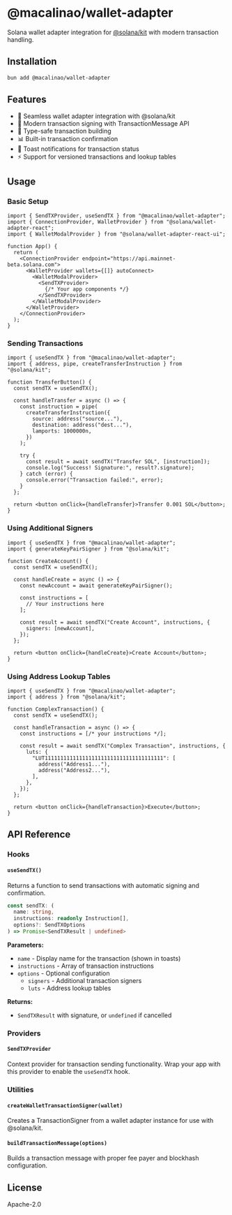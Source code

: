# @macalinao/wallet-adapter

Solana wallet adapter integration for [@solana/kit](https://github.com/solana-developers/solana-web3.js-v2) with modern transaction handling.

## Installation

```bash
bun add @macalinao/wallet-adapter
```

## Features

- 🔐 Seamless wallet adapter integration with @solana/kit
- 📝 Modern transaction signing with TransactionMessage API
- 🎯 Type-safe transaction building
- 📊 Built-in transaction confirmation
- 🔔 Toast notifications for transaction status
- ⚡ Support for versioned transactions and lookup tables

## Usage

### Basic Setup

```tsx
import { SendTXProvider, useSendTX } from "@macalinao/wallet-adapter";
import { ConnectionProvider, WalletProvider } from "@solana/wallet-adapter-react";
import { WalletModalProvider } from "@solana/wallet-adapter-react-ui";

function App() {
  return (
    <ConnectionProvider endpoint="https://api.mainnet-beta.solana.com">
      <WalletProvider wallets={[]} autoConnect>
        <WalletModalProvider>
          <SendTXProvider>
            {/* Your app components */}
          </SendTXProvider>
        </WalletModalProvider>
      </WalletProvider>
    </ConnectionProvider>
  );
}
```

### Sending Transactions

```tsx
import { useSendTX } from "@macalinao/wallet-adapter";
import { address, pipe, createTransferInstruction } from "@solana/kit";

function TransferButton() {
  const sendTX = useSendTX();

  const handleTransfer = async () => {
    const instruction = pipe(
      createTransferInstruction({
        source: address("source..."),
        destination: address("dest..."),
        lamports: 1000000n,
      })
    );

    try {
      const result = await sendTX("Transfer SOL", [instruction]);
      console.log("Success! Signature:", result?.signature);
    } catch (error) {
      console.error("Transaction failed:", error);
    }
  };

  return <button onClick={handleTransfer}>Transfer 0.001 SOL</button>;
}
```

### Using Additional Signers

```tsx
import { useSendTX } from "@macalinao/wallet-adapter";
import { generateKeyPairSigner } from "@solana/kit";

function CreateAccount() {
  const sendTX = useSendTX();

  const handleCreate = async () => {
    const newAccount = await generateKeyPairSigner();
    
    const instructions = [
      // Your instructions here
    ];

    const result = await sendTX("Create Account", instructions, {
      signers: [newAccount],
    });
  };

  return <button onClick={handleCreate}>Create Account</button>;
}
```

### Using Address Lookup Tables

```tsx
import { useSendTX } from "@macalinao/wallet-adapter";
import { address } from "@solana/kit";

function ComplexTransaction() {
  const sendTX = useSendTX();

  const handleTransaction = async () => {
    const instructions = [/* your instructions */];
    
    const result = await sendTX("Complex Transaction", instructions, {
      luts: {
        "LUT11111111111111111111111111111111111111": [
          address("Address1..."),
          address("Address2..."),
        ],
      },
    });
  };

  return <button onClick={handleTransaction}>Execute</button>;
}
```

## API Reference

### Hooks

#### `useSendTX()`

Returns a function to send transactions with automatic signing and confirmation.

```typescript
const sendTX: (
  name: string,
  instructions: readonly Instruction[],
  options?: SendTXOptions
) => Promise<SendTXResult | undefined>
```

**Parameters:**
- `name` - Display name for the transaction (shown in toasts)
- `instructions` - Array of transaction instructions
- `options` - Optional configuration
  - `signers` - Additional transaction signers
  - `luts` - Address lookup tables

**Returns:**
- `SendTXResult` with signature, or `undefined` if cancelled

### Providers

#### `SendTXProvider`

Context provider for transaction sending functionality. Wrap your app with this provider to enable the `useSendTX` hook.

### Utilities

#### `createWalletTransactionSigner(wallet)`

Creates a TransactionSigner from a wallet adapter instance for use with @solana/kit.

#### `buildTransactionMessage(options)`

Builds a transaction message with proper fee payer and blockhash configuration.

## License

Apache-2.0